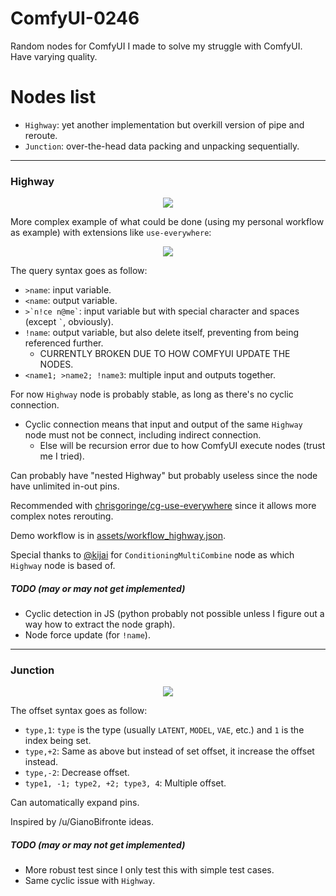 # ComfyUI-0246
Random nodes for ComfyUI I made to solve my struggle with ComfyUI. Have varying quality.

# Nodes list

- `Highway`: yet another implementation but overkill version of pipe and reroute.
- `Junction`: over-the-head data packing and unpacking sequentially.

---

### Highway

<p align="center">
    <img src="https://raw.githubusercontent.com/Trung0246/ComfyUI-0246/main/assets/Screenshot%202023-11-05%20181932.png">
</p>

More complex example of what could be done (using my personal workflow as example) with extensions like `use-everywhere`:
<p align="center">
    <img src="https://raw.githubusercontent.com/Trung0246/ComfyUI-0246/main/assets/Screenshot%202023-11-06%20002520.png">
</p>

The query syntax goes as follow:

- `>name`: input variable.
- `<name`: output variable.
- `` >`n!ce n@me` ``: input variable but with special character and spaces (except `` ` ``, obviously).
- `!name`: output variable, but also delete itself, preventing from being referenced further.
  -  CURRENTLY BROKEN DUE TO HOW COMFYUI UPDATE THE NODES.
-  `<name1; >name2; !name3`: multiple input and outputs together.

For now `Highway` node is probably stable, as long as there's no cyclic connection.
  - Cyclic connection means that input and output of the same `Highway` node must not be connect, including indirect connection.
    - Else will be recursion error due to how ComfyUI execute nodes (trust me I tried).

Can probably have "nested Highway" but probably useless since the node have unlimited in-out pins.

Recommended with [chrisgoringe/cg-use-everywhere](https://github.com/chrisgoringe/cg-use-everywhere) since it allows more complex notes rerouting.

Demo workflow is in [assets/workflow_highway.json](https://github.com/Trung0246/ComfyUI-0246/blob/main/assets/workflow_highway.json).

Special thanks to [@kijai](https://github.com/kijai/ComfyUI-KJNodes) for `ConditioningMultiCombine` node as which `Highway` node is based of.
   
##### TODO (may or may not get implemented)

- Cyclic detection in JS (python probably not possible unless I figure out a way how to extract the node graph).
- Node force update (for `!name`).

---

### Junction

<p align="center">
    <img src="https://raw.githubusercontent.com/Trung0246/ComfyUI-0246/main/assets/Screenshot%202023-11-07%20040534.png">
</p>

The offset syntax goes as follow:

- `type,1`: `type` is the type (usually `LATENT`, `MODEL`, `VAE`, etc.) and `1` is the index being set.
- `type,+2`: Same as above but instead of set offset, it increase the offset instead.
- `type,-2`: Decrease offset.
- `type1, -1; type2, +2; type3, 4`: Multiple offset.

Can automatically expand pins.

Inspired by /u/GianoBifronte ideas.

##### TODO (may or may not get implemented)

- More robust test since I only test this with simple test cases.
- Same cyclic issue with `Highway`.
